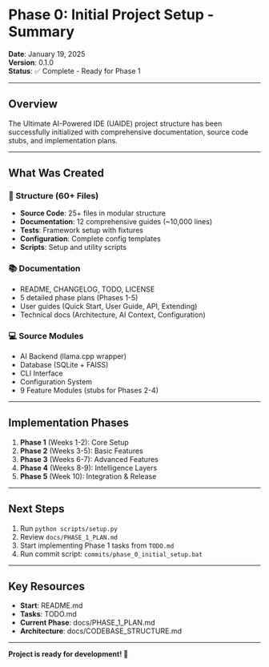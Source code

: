 # Phase 0: Initial Project Setup - Summary

**Date**: January 19, 2025  
**Version**: 0.1.0  
**Status**: ✅ Complete - Ready for Phase 1

---

## Overview

The Ultimate AI-Powered IDE (UAIDE) project structure has been successfully initialized with comprehensive documentation, source code stubs, and implementation plans.

---

## What Was Created

### 📁 Structure (60+ Files)
- **Source Code**: 25+ files in modular structure
- **Documentation**: 12 comprehensive guides (~10,000 lines)
- **Tests**: Framework setup with fixtures
- **Configuration**: Complete config templates
- **Scripts**: Setup and utility scripts

### 📚 Documentation
- README, CHANGELOG, TODO, LICENSE
- 5 detailed phase plans (Phases 1-5)
- User guides (Quick Start, User Guide, API, Extending)
- Technical docs (Architecture, AI Context, Configuration)

### 💻 Source Modules
- AI Backend (llama.cpp wrapper)
- Database (SQLite + FAISS)
- CLI Interface
- Configuration System
- 9 Feature Modules (stubs for Phases 2-4)

---

## Implementation Phases

1. **Phase 1** (Weeks 1-2): Core Setup
2. **Phase 2** (Weeks 3-5): Basic Features  
3. **Phase 3** (Weeks 6-7): Advanced Features
4. **Phase 4** (Weeks 8-9): Intelligence Layers
5. **Phase 5** (Week 10): Integration & Release

---

## Next Steps

1. Run `python scripts/setup.py`
2. Review `docs/PHASE_1_PLAN.md`
3. Start implementing Phase 1 tasks from `TODO.md`
4. Run commit script: `commits/phase_0_initial_setup.bat`

---

## Key Resources

- **Start**: README.md
- **Tasks**: TODO.md
- **Current Phase**: docs/PHASE_1_PLAN.md
- **Architecture**: docs/CODEBASE_STRUCTURE.md

---

**Project is ready for development! 🚀**
